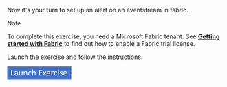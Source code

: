 Now it's your turn to set up an alert on an eventstream in fabric.

> [!NOTE]
> To complete this exercise, you need a Microsoft Fabric tenant. See [**Getting started with Fabric**](/fabric/get-started/fabric-trial) to find out how to enable a Fabric trial license.

Launch the exercise and follow the instructions.

[![Button to launch exercise.](../media/launch-exercise.png)](https://go.microsoft.com/fwlink/?linkid=2259245&azure-portal=true)
